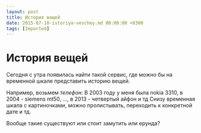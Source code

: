 ```yaml
---
layout: post
title: История вещей
date: 2015-07-10-istoriya-veschey.md 00:00:00 +0300
tags: [Imported]
---
```

# История вещей

Сегодня с утра появилась найти такой сервис, где можно бы на временной шкале представить историю вещей.

Например, возьмем _телефон_:
В 2003 году у меня была nokia 3310, в 2004 - siemens mt50, ..., в 2013 - четвертый айфон и тд
Снизу временная шкала с картиночками, можно пролистывать, переходить к конкретной дате и тд.

Вообще такие существуют или стоит замутить или ерунда?